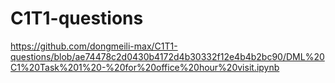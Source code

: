# C1T1-questions
https://github.com/dongmeili-max/C1T1-questions/blob/ae74478c2d0430b4172d4b30332f12e4b4b2bc90/DML%20C1%20Task%201%20-%20for%20office%20hour%20visit.ipynb
